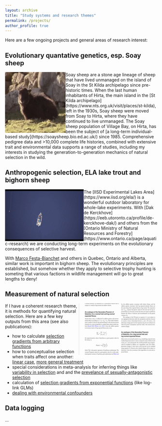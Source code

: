 ```yaml
---
layout: archive
title: "Study systems and research themes"
permalink: /projects/
author_profile: true
---
```



Here are a few ongoing projects and general areas of research interest:

## Evolutionary quantative genetics, esp. Soay sheep

<img align="left" width="200" height="200" src="/files/small_chewing.gif">
Soay sheep are a stone age lineage of sheep that have lived unmanaged on the island of Soay in the St Kilda archipelago since pre-historic times.  When the last human inhabitants of Hirta, the main island in the [St Kilda archipelago](https://www.nts.org.uk/visit/places/st-kilda), left in the 1930s, Soay sheep were moved from Soay to Hirta, where they have continued to live unmanaged.  The Soay sheep population of Village Bay, on Hirta, has been the subject of [a long-term individual-based study](https://soaysheep.bio.ed.ac.uk/) since 1985.  Comprehensive pedigree data and >10,000 complete life histories, combined with extensive trait and environmental data supports a range of studies, including my interests in studying the generation-to-generation mechanics of natural selection in the wild.

## Anthropogenic selection, ELA lake trout and bighorn sheep


<img align="left" width="260" height="170" src="/files/ela_clips.gif">
The [IISD Experimental Lakes Area](https://www.iisd.org/ela/) is a wonderful outdoor laboratory for whole-lake experiments.  With [Dak de Kerckhove](https://eeb.utoronto.ca/profile/de-kerckhove-dak/) and others from the [Ontario Ministry of Natural Resources and Forestry](https://www.ontario.ca/page/aquatic-research) we are conducting long-term experiments on the evolutionary consequences of selective harvest.

With [Marco Festa-Bianchet](https://qcbs.ca/member?profile=32) and others in Quebec, Ontario and Alberta, similar work is important in bighorn sheep.  The evolutionary principles are established, but somehow whether they apply to selective trophy hunting is someting that various factions in wildlife management will go to great lengths to deny!

## Measurement of natural selection

<img align="right" width="260" height="170" src="/files/example_theory_papers.gif">

If I have a coherent research theme, it is methods for quantifying natural selection.  Here are a few key outputs from this area (see also publications):
- how to calculate [selection gradients from arbitrary functions](https://onlinelibrary.wiley.com/doi/full/10.1111/evo.12077)
- how to conceptualise selection when traits affect one another: [linear case](https://onlinelibrary.wiley.com/doi/full/10.1111/evo.12385), [more general treatment](https://onlinelibrary.wiley.com/doi/full/10.1111/evo.12728)
- special considerations in meta-analysis for inferring things like [variability in selection](https://academic.oup.com/evolut/article/66/2/435/6851568) and and the [prevelance of sexually-antagonistic selection](https://onlinelibrary.wiley.com/doi/10.1111/jeb.12950)
- calculation of [selection gradients from exponential functions](https://onlinelibrary.wiley.com/doi/full/10.1111/evo.14486) (like log-link GLMs)
- [dealing with environmental confounders](https://www.biorxiv.org/content/10.1101/2022.06.15.496257v1.full.pdf)

## Data logging

...
